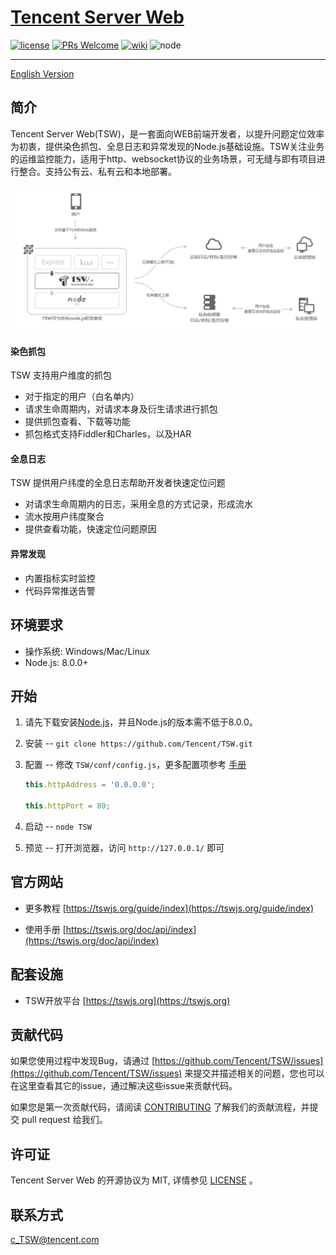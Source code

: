 # [Tencent Server Web](https://tswjs.org)


[![license](https://img.shields.io/github/license/mashape/apistatus.svg)](./LICENSE) [![PRs Welcome](https://img.shields.io/badge/PRs-welcome-brightgreen.svg)](https://github.com/Tencent/TSW/pulls) [![wiki](https://img.shields.io/badge/Wiki-open-brightgreen.svg)](https://tswjs.org/guide/index) ![node](https://img.shields.io/badge/node-%3E%3D8.0.0-green.svg)

---


[English Version](./README_en.md) 


## 简介

Tencent Server Web(TSW)，是一套面向WEB前端开发者，以提升问题定位效率为初衷，提供染色抓包、全息日志和异常发现的Node.js基础设施。TSW关注业务的运维监控能力，适用于http、websocket协议的业务场景，可无缝与即有项目进行整合。支持公有云、私有云和本地部署。

![tsw](./static/resource/structure.png)

#### 染色抓包

TSW 支持用户维度的抓包

- 对于指定的用户（白名单内）
- 请求生命周期内，对请求本身及衍生请求进行抓包
- 提供抓包查看、下载等功能
- 抓包格式支持Fiddler和Charles，以及HAR

#### 全息日志

TSW 提供用户纬度的全息日志帮助开发者快速定位问题

- 对请求生命周期内的日志，采用全息的方式记录，形成流水
- 流水按用户纬度聚合
- 提供查看功能，快速定位问题原因

#### 异常发现

- 内置指标实时监控
- 代码异常推送告警

## 环境要求

- 操作系统: Windows/Mac/Linux
- Node.js: 8.0.0+

## 开始

1. 请先下载安装[Node.js](https://nodejs.org/en/download/)，并且Node.js的版本需不低于8.0.0。
1. 安装 -- `git clone https://github.com/Tencent/TSW.git`
1. 配置 -- 修改 `TSW/conf/config.js`，更多配置项参考 [手册](https://tswjs.org/doc/api/config) 

    ```js
    this.httpAddress = '0.0.0.0';

    this.httpPort = 80;
    ```

1. 启动 --  ``node TSW``
1. 预览 -- 打开浏览器，访问 ``http://127.0.0.1/`` 即可

## 官方网站

- 更多教程 [https://tswjs.org/guide/index](https://tswjs.org/guide/index)

- 使用手册 [https://tswjs.org/doc/api/index](https://tswjs.org/doc/api/index)

## 配套设施

- TSW开放平台 [https://tswjs.org](https://tswjs.org)

## 贡献代码

如果您使用过程中发现Bug，请通过 [https://github.com/Tencent/TSW/issues](https://github.com/Tencent/TSW/issues) 来提交并描述相关的问题，您也可以在这里查看其它的issue，通过解决这些issue来贡献代码。

如果您是第一次贡献代码，请阅读 [CONTRIBUTING](./CONTRIBUTING.md) 了解我们的贡献流程，并提交 pull request 给我们。

## 许可证

Tencent Server Web 的开源协议为 MIT, 详情参见 [LICENSE](./LICENSE) 。

## 联系方式

c_TSW@tencent.com